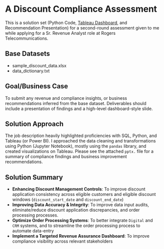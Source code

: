 # A Discount Compliance Assessment
This is a solution set (Python Code, [Tableau Dashboard](https://public.tableau.com/views/rogers_assess_sample/Dashboard2?:language=en-US&:sid=&:redirect=auth&:display_count=n&:origin=viz_share_link), and Recommendation Presentation) for a second-round assessment given to me while applying for a Sr. Revenue Analyst role at Rogers Telecommunications. 

## Base Datasets
- sample_discount_data.xlsx
- data_dictionary.txt

## Goal/Business Case
To submit any revenue and compliance insights, or business recommendations inferred from the base dataset. Deliverables should include a presentation of findings and a high-level dashboard-style slide. 

## Solution Approach
The job description heavily highlighted proficiencies with SQL, Python, and Tableau (or Power BI). I approached the data cleaning and transformations using Python (Jupyter Notebook),  mostly using the `pandas` library, and created visualizations on Tableau. Please see the attached `pptx.` file for a summary of compliance findings and business improvement recommendations.

## Solution Summary
* **Enhancing Discount Management Controls**: To improve discount application consistency across eligible customers and eligible discount windows (`discount_start_date` and `discount_end_date`)
* **Improving Data Accuracy & Integrity**: To improve data input audits, eliminate/reduce discount application discrepancies, and order processing processes.
* **Optimize Order Processing Systems**: To better integrate `Digital` and `CRM` systems, and to streamline the order processing process to automate data-entry
* **Implement a Targeted Revenue Assurance Dashboard**: To improve compliance visibility across relevant stakeholders

